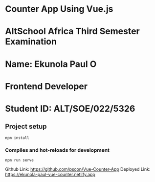 # Counter App Using Vue.js

# AltSchool Africa Third Semester Examination

# Name: Ekunola Paul O

# Frontend Developer

# Student ID: ALT/SOE/022/5326

## Project setup

```
npm install
```

### Compiles and hot-reloads for development

```
npm run serve
```

Github Link: https://github.com/pscon/Vue-Counter-App
Deployed Link: https://ekunola-paul-vue-counter.netlify.app
